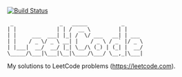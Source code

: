 [![Build Status](https://travis-ci.org/csixteen/LeetCode.svg?branch=master)](https://travis-ci.org/csixteen/LeetCode)

```
 _               _   _____           _      
| |             | | /  __ \         | |     
| |     ___  ___| |_| /  \/ ___   __| | ___ 
| |    / _ \/ _ \ __| |    / _ \ / _` |/ _ \
| |___|  __/  __/ |_| \__/\ (_) | (_| |  __/
\_____/\___|\___|\__|\____/\___/ \__,_|\___|                                                                                     
```

My solutions to LeetCode problems (https://leetcode.com).
